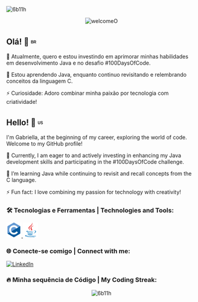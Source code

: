 <p align="left">
  <img src="https://komarev.com/ghpvc/?username=6b11h&label=Profile%20views&color=0e75b6&style=flat" alt="6b11h" />
</p>

<p align="center">
  <img src="https://github.com/user-attachments/assets/fa965163-c407-4ab8-874e-ba6905b292d6" alt="welcomeO" />
</p>

<h2>Olá! 👋 <sup><sub><b><span style="font-size: 10px; font-family: Arial, sans-serif;">BR</span></b></sub></sup></h2>

<p>🔭 Atualmente, quero e estou investindo em aprimorar minhas habilidades em desenvolvimento Java e no desafio #100DaysOfCode.</p>
<p>🌱 Estou aprendendo Java, enquanto continuo revisitando e relembrando conceitos da linguagem C.</p>
<p>⚡ Curiosidade: Adoro combinar minha paixão por tecnologia com criatividade!</p>

<h2>Hello! 👋 <sup><sub><b><span style="font-size: 10px; font-family: Arial, sans-serif;">US</span></b></sub></sup></h2>

<p>I'm Gabriella, at the beginning of my career, exploring the world of code. Welcome to my GitHub profile!</p>
<p>🔭 Currently, I am eager to and actively investing in enhancing my Java development skills and participating in the #100DaysOfCode challenge.</p>
<p>🌱 I’m learning Java while continuing to revisit and recall concepts from the C language.</p>
<p>⚡ Fun fact: I love combining my passion for technology with creativity!</p>

<h3 align="left">🛠️ Tecnologias e Ferramentas | Technologies and Tools:</h3>
<p align="left">
  <a href="https://www.cprogramming.com/" target="_blank" rel="noreferrer">
    <img src="https://raw.githubusercontent.com/devicons/devicon/master/icons/c/c-original.svg" alt="c" width="40" height="40"/>
  </a>
  <a href="https://www.java.com" target="_blank" rel="noreferrer">
    <img src="https://raw.githubusercontent.com/devicons/devicon/master/icons/java/java-original.svg" alt="java" width="40" height="40"/>
  </a>
</p>

<h3>🌐 Conecte-se comigo | Connect with me:</h3>
<p>
  <a href="https://www.linkedin.com/in/gabriella-t-9b000b236/" target="_blank" rel="noreferrer">
    <img src="https://img.shields.io/badge/LinkedIn-blue?style=for-the-badge&logo=linkedin" alt="LinkedIn" />
  </a>
</p>

<h3>🔥 Minha sequência de Código | My Coding Streak:</h3>
<p align="center">
  <img src="https://github-readme-streak-stats.herokuapp.com/?user=6b11h&" alt="6b11h" />
</p>
